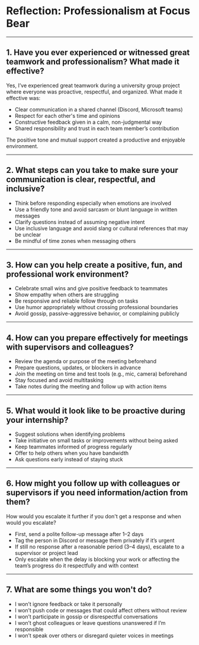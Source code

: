 # Reflection: Professionalism at Focus Bear

---

## 1. Have you ever experienced or witnessed great teamwork and professionalism? What made it effective?

Yes, I’ve experienced great teamwork during a university group project where everyone was proactive, respectful, and organized. What made it effective was:

- Clear communication in a shared channel (Discord, Microsoft teams)
- Respect for each other's time and opinions
- Constructive feedback given in a calm, non-judgmental way
- Shared responsibility and trust in each team member’s contribution

The positive tone and mutual support created a productive and enjoyable environment.

---

## 2. What steps can you take to make sure your communication is clear, respectful, and inclusive?

- Think before responding especially when emotions are involved
- Use a friendly tone and avoid sarcasm or blunt language in written messages
- Clarify questions instead of assuming negative intent
- Use inclusive language and avoid slang or cultural references that may be unclear
- Be mindful of time zones when messaging others

---

## 3. How can you help create a positive, fun, and professional work environment?

- Celebrate small wins and give positive feedback to teammates
- Show empathy when others are struggling
- Be responsive and reliable follow through on tasks
- Use humor appropriately without crossing professional boundaries
- Avoid gossip, passive-aggressive behavior, or complaining publicly

---

## 4. How can you prepare effectively for meetings with supervisors and colleagues?

- Review the agenda or purpose of the meeting beforehand
- Prepare questions, updates, or blockers in advance
- Join the meeting on time and test tools (e.g., mic, camera) beforehand
- Stay focused and avoid multitasking
- Take notes during the meeting and follow up with action items

---

## 5. What would it look like to be proactive during your internship?

- Suggest solutions when identifying problems
- Take initiative on small tasks or improvements without being asked
- Keep teammates informed of progress regularly
- Offer to help others when you have bandwidth
- Ask questions early instead of staying stuck

---

## 6. How might you follow up with colleagues or supervisors if you need information/action from them?

How would you escalate it further if you don't get a response and when would you escalate?

- First, send a polite follow-up message after 1–2 days
- Tag the person in Discord or message them privately if it’s urgent
- If still no response after a reasonable period (3–4 days), escalate to a supervisor or project lead
- Only escalate when the delay is blocking your work or affecting the team’s progress do it respectfully and with context

---

## 7. What are some things you won't do?

- I won’t ignore feedback or take it personally
- I won’t push code or messages that could affect others without review
- I won’t participate in gossip or disrespectful conversations
- I won’t ghost colleagues or leave questions unanswered if I’m responsible
- I won’t speak over others or disregard quieter voices in meetings
